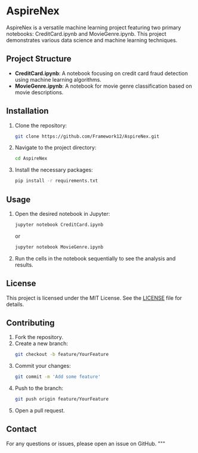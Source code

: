 
# AspireNex

AspireNex is a versatile machine learning project featuring two primary notebooks: CreditCard.ipynb and MovieGenre.ipynb. This project demonstrates various data science and machine learning techniques.

## Project Structure

- **CreditCard.ipynb**: A notebook focusing on credit card fraud detection using machine learning algorithms.
- **MovieGenre.ipynb**: A notebook for movie genre classification based on movie descriptions.

## Installation

1. Clone the repository:
    ```sh
    git clone https://github.com/Framework12/AspireNex.git
    ```
2. Navigate to the project directory:
    ```sh
    cd AspireNex
    ```
3. Install the necessary packages:
    ```sh
    pip install -r requirements.txt
    ```

## Usage

1. Open the desired notebook in Jupyter:
    ```sh
    jupyter notebook CreditCard.ipynb
    ```
    or
    ```sh
    jupyter notebook MovieGenre.ipynb
    ```

2. Run the cells in the notebook sequentially to see the analysis and results.

## License

This project is licensed under the MIT License. See the [LICENSE](LICENSE) file for details.

## Contributing

1. Fork the repository.
2. Create a new branch:
    ```sh
    git checkout -b feature/YourFeature
    ```
3. Commit your changes:
    ```sh
    git commit -m 'Add some feature'
    ```
4. Push to the branch:
    ```sh
    git push origin feature/YourFeature
    ```
5. Open a pull request.

## Contact

For any questions or issues, please open an issue on GitHub.
"""

